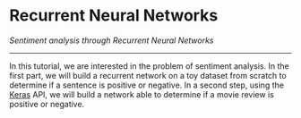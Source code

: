 # Recurrent Neural Networks

_Sentiment analysis through Recurrent Neural Networks_

---

In this tutorial, we are interested in the problem of sentiment analysis. In the first part, we will build a recurrent network on a toy dataset from scratch to determine if a sentence is positive or negative. In a second step, using the [Keras](https://keras.io/) API, we will build a network able to determine if a movie review is positive or negative.